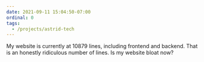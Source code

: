```yaml
---
date: 2021-09-11 15:04:50-07:00
ordinal: 0
tags:
  - /projects/astrid-tech
---
```


My website is currently at 10879 lines, including frontend and backend. That is
an honestly ridiculous number of lines. Is my website bloat now?
